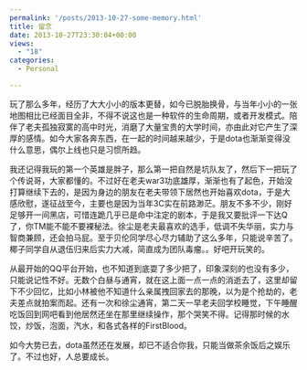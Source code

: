 ```yaml
---
permalink: '/posts/2013-10-27-some-memory.html'
title: 留念
date: 2013-10-27T23:30:04+00:00
views:
  - "18"
categories:
  - Personal

---
```




玩了那么多年，经历了大大小小的版本更替，如今已脱胎换骨，与当年小小的一张地图相比已经面目全非，不得不说这也是一种软件的生命周期，或者开发模式。陪伴了老夫孤独寂寞的高中时光，消磨了大量宝贵的大学时间，亦由此对它产生了深厚的感情。如今大家各奔东西，在一起的时间越来越少，于是dota也渐渐变得没什么意思，偶尔上线也只是习惯所趋。

我还记得我玩的第一个英雄是胖子，那么第一把自然是坑队友了，然后下一把玩了个传说哥，大家都懂的。不过好在老夫war3功底雄厚，渐渐也有了起色，开始没打算继续下去的，是因为身边的朋友在老夫带领下居然也开始喜欢dota，于是大感欣慰，遂征战至今，主要也是因为当年3C实在前路渺茫。朋友不多不少，刚好足够开一间黑店，可惜连跪几乎已是命中注定的剧本，于是我又要批评一下达Q了，你TM能不能不要裸秘法。徐尘是老夫最喜欢的选手，低调不失华丽，实力与智商兼顾，还会拍马屁。至于贝伦同学尽心尽力辅助了这么多年，只能说辛苦了。椰子同学自从退伍归来后实力大减，简直成为团队毒瘤。。好吧开玩笑的。

从最开始的QQ平台开始，也不知道到底耍了多少把了，印象深刻的也没有多少，只能说记性不好。无数个白昼与通宵，就在这上面一点一点的消逝去了，这里却留下不少回忆，比如小林被他不知道什么亲属拽回家去的那晚，以为是个抢劫的，老夫差点就拍案而起。还有一次和徐尘通宵，第二天一早老夫回学校睡觉，下午睡醒吃饭回到网吧看到他居然还坐在那里继续操作，那个哭笑不得。记得那时候的水饺，炒饭，泡面，汽水，和各式各样的FirstBlood。

如今大势已去，dota虽然还在发展，却已不适合你我，只能当做茶余饭后之娱乐了。不过也好，人总要成长。
